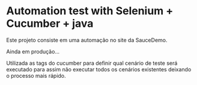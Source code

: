 # Automation test with Selenium + Cucumber + java

Este projeto consiste em uma automação no site da SauceDemo.

Ainda em produção...

Utilizada as tags do cucumber para definir qual cenário de teste será executado para assim não executar todos os cenários existentes deixando o processo mais rápido.
